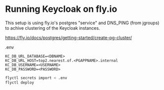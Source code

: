 # Running Keycloak on fly.io

This setup is using fly.io's postgres "service" and DNS_PING (from jgroups) to achive clustering of the Keycloak instances.

https://fly.io/docs/postgres/getting-started/create-pg-cluster/

.env
```
KC_DB_URL_DATABASE=<DBNAME>
KC_DB_URL_HOST=top2.nearest.of.<PGAPPNAME>.internal
KC_DB_USERNAME=<USERNAME>
KC_DB_PASSWORD=<PASSWORD>
```

```sh
flyctl secrets import < .env
flyctl deploy
```
